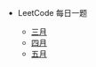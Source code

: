 - LeetCode 每日一题

  - [三月](leetcode-daily-challenges/march-2020.md)
  - [四月](leetcode-daily-challenges/april-2020.md)
  - [五月](leetcode-daily-challenges/may-2020.md)